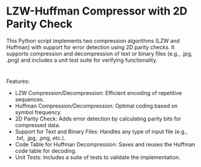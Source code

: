 # LZW-Huffman Compressor with 2D Parity Check

This Python script implements two compression algorithms (LZW and Huffman) with support for error detection using 2D parity checks. It supports compression and decompression of text or binary files (e.g., .jpg, .png) and includes a unit test suite for verifying functionality.
#

Features:
- LZW Compression/Decompression: Efficient encoding of repetitive sequences.
- Huffman Compression/Decompression: Optimal coding based on symbol frequency.
- 2D Parity Check: Adds error detection by calculating parity bits for compressed data.
- Support for Text and Binary Files: Handles any type of input file (e.g., .txt, .jpg, .png, etc.).
- Code Table for Huffman Decompression: Saves and reuses the Huffman code table for decoding.
- Unit Tests: Includes a suite of tests to validate the implementation.

